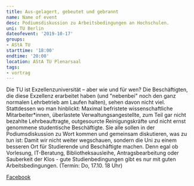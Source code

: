 ```yaml
---
title: Aus-gelagert, gebeutet und gebrannt
name: Name of event
desc: Podiumsdiskussion zu Arbeitsbedingungen an Hochschulen.
uni: TU Berlin
dateofevent: '2019-10-17'
groups:
- AStA TU
starttime: '18:00'
endtime: '20:00'
location: AStA TU Plenarsaal
tags:
- vortrag
---
```


Die TU ist Exzellenzuniversität – aber wie und für wen? Die Beschäftigten, die diese Exzellenz erarbeitet haben (und "nebenbei" noch den ganz normalen Lehrbetrieb am Laufen halten), sehen davon nicht viel. Stattdessen wo man hinblickt: Maximal befristete wissenschaftliche Mitarbeiter\*innen, überlastete Verwaltungsangestellte, zum Teil gar nicht bezahlte Lehrbeauftragte, outgesourcte Reinigungskräfte und nicht ernst genommene studentische Beschäftigte. Sie alle sollen in der Podiumsdiskussion zu Wort kommen und gemeinsam diskutieren, was zu tun ist: Damit wir nicht weiter wegschauen, sondern die Uni zu einem besseren Ort für Studierende und Beschäftigte machen. Denn egal ob Vorlesung, IT-Beratung, Bibliotheksausleihe, Antragsbearbeitung oder Sauberkeit der Klos - gute Studienbedingungen gibt es nur mit guten Arbeitsbedingungen. (Termin: Do, 17.10. 18 Uhr)

[Facebook](https://www.facebook.com/events/419842721976182/)